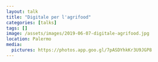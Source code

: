 ```yaml
---
layout: talk
title: "Digitale per l'agrifood"
categories: [talks]
tags: []
image: /assets/images/2019-06-07-digitale-agrifood.jpg
location: Palermo
media:
  pictures: https://photos.app.goo.gl/7pASDYhkKr3U9JGP8
---
```

